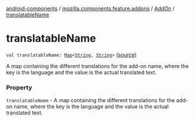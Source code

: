 [android-components](../../index.md) / [mozilla.components.feature.addons](../index.md) / [AddOn](index.md) / [translatableName](./translatable-name.md)

# translatableName

`val translatableName: `[`Map`](https://kotlinlang.org/api/latest/jvm/stdlib/kotlin.collections/-map/index.html)`<`[`String`](https://kotlinlang.org/api/latest/jvm/stdlib/kotlin/-string/index.html)`, `[`String`](https://kotlinlang.org/api/latest/jvm/stdlib/kotlin/-string/index.html)`>` [(source)](https://github.com/mozilla-mobile/android-components/blob/master/components/feature/addons/src/main/java/mozilla/components/feature/addons/AddOn.kt#L45)

A map containing the different translations for the add-on name,
where the key is the language and the value is the actual translated text.

### Property

`translatableName` - A map containing the different translations for the add-on name,
where the key is the language and the value is the actual translated text.